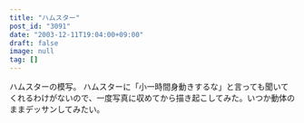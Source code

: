 ```yaml
---
title: "ハムスター"
post_id: "3091"
date: "2003-12-11T19:04:00+09:00"
draft: false
image: null
tag: []
---
```



ハムスターの模写。 ハムスターに「小一時間身動きするな」と言っても聞いてくれるわけがないので、一度写真に収めてから描き起こしてみた。いつか動体のままデッサンしてみたい。
